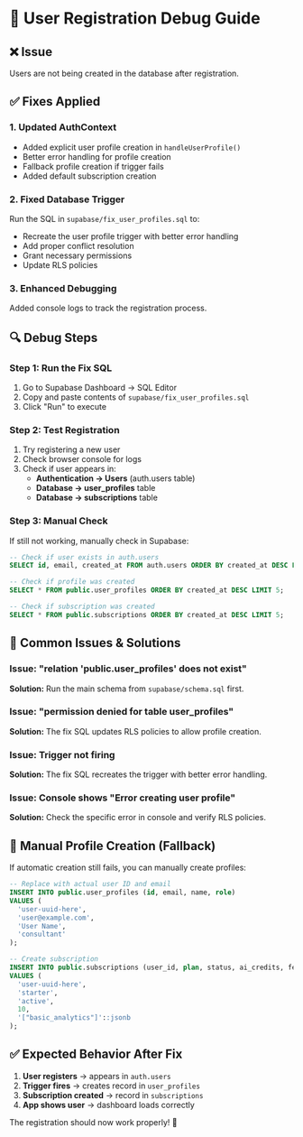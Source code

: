 # 🔧 User Registration Debug Guide

## ❌ Issue
Users are not being created in the database after registration.

## ✅ Fixes Applied

### 1. **Updated AuthContext**
- Added explicit user profile creation in `handleUserProfile()`
- Better error handling for profile creation
- Fallback profile creation if trigger fails
- Added default subscription creation

### 2. **Fixed Database Trigger**
Run the SQL in `supabase/fix_user_profiles.sql` to:
- Recreate the user profile trigger with better error handling
- Add proper conflict resolution
- Grant necessary permissions
- Update RLS policies

### 3. **Enhanced Debugging**
Added console logs to track the registration process.

## 🔍 Debug Steps

### Step 1: Run the Fix SQL
1. Go to Supabase Dashboard → SQL Editor
2. Copy and paste contents of `supabase/fix_user_profiles.sql`
3. Click "Run" to execute

### Step 2: Test Registration
1. Try registering a new user
2. Check browser console for logs
3. Check if user appears in:
   - **Authentication → Users** (auth.users table)
   - **Database → user_profiles** table
   - **Database → subscriptions** table

### Step 3: Manual Check
If still not working, manually check in Supabase:

```sql
-- Check if user exists in auth.users
SELECT id, email, created_at FROM auth.users ORDER BY created_at DESC LIMIT 5;

-- Check if profile was created
SELECT * FROM public.user_profiles ORDER BY created_at DESC LIMIT 5;

-- Check if subscription was created
SELECT * FROM public.subscriptions ORDER BY created_at DESC LIMIT 5;
```

## 🚨 Common Issues & Solutions

### Issue: "relation 'public.user_profiles' does not exist"
**Solution:** Run the main schema from `supabase/schema.sql` first.

### Issue: "permission denied for table user_profiles"
**Solution:** The fix SQL updates RLS policies to allow profile creation.

### Issue: Trigger not firing
**Solution:** The fix SQL recreates the trigger with better error handling.

### Issue: Console shows "Error creating user profile"
**Solution:** Check the specific error in console and verify RLS policies.

## 🔧 Manual Profile Creation (Fallback)

If automatic creation still fails, you can manually create profiles:

```sql
-- Replace with actual user ID and email
INSERT INTO public.user_profiles (id, email, name, role)
VALUES (
  'user-uuid-here',
  'user@example.com',
  'User Name',
  'consultant'
);

-- Create subscription
INSERT INTO public.subscriptions (user_id, plan, status, ai_credits, features)
VALUES (
  'user-uuid-here',
  'starter',
  'active',
  10,
  '["basic_analytics"]'::jsonb
);
```

## ✅ Expected Behavior After Fix

1. **User registers** → appears in `auth.users`
2. **Trigger fires** → creates record in `user_profiles`
3. **Subscription created** → record in `subscriptions`
4. **App shows user** → dashboard loads correctly

The registration should now work properly! 🎉